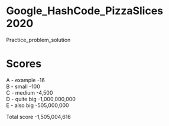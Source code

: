 # Google_HashCode_PizzaSlices 2020
 Practice_problem_solution
# Scores
 A - example                  -16\
 B - small                    -100\
 C - medium                   -4,500\
 D - quite big                -1,000,000,000\
 E - also big                 -505,000,000

 Total score                  -1,505,004,616

